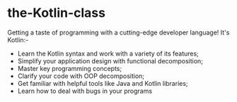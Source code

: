 # the-Kotlin-class
Getting a taste of programming with a cutting-edge developer language! It's Kotlin:-
- Learn the Kotlin syntax and work with a variety of its features;
- Simplify your application design with functional decomposition;
- Master key programming concepts;
- Clarify your code with OOP decomposition;
- Get familiar with helpful tools like Java and Kotlin libraries;
- Learn how to deal with bugs in your programs
